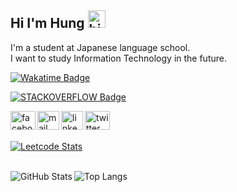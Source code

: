 ## Hi I'm Hung <img src="https://user-images.githubusercontent.com/1303154/88677602-1635ba80-d120-11ea-84d8-d263ba5fc3c0.gif" width="28px" height="28px" alt="hi">


 I'm a student at Japanese language school.  
 I want to study Information Technology in the future.

[![Wakatime Badge](https://wakatime.com/badge/user/e6b1e602-d31a-475f-a2e0-aeea1076f255.svg)](https://wakatime.com/@e6b1e602-d31a-475f-a2e0-aeea1076f255) 

[![STACKOVERFLOW Badge](https://img.shields.io/stackexchange/stackoverflow/r/20087661?color=red&label=STACKOVERFLOW&logo=stackoverflow&style=for-the-badge)](https://stackoverflow.com/users/20087661/h2002)

<p align="left">
<a href="https://www.facebook.com/profile.php?id=100069865830621" target="blank">
    <img align="left" src="https://upload.wikimedia.org/wikipedia/commons/5/51/Facebook_f_logo_%282019%29.svg" alt="facebook" height="30" width="40" />
</a>
&nbsp
<a href="mailto:manhhung.h2002@gmail.com" target="blank">
    <img align="left" src="https://upload.wikimedia.org/wikipedia/commons/7/7e/Gmail_icon_%282020%29.svg" alt="mail" height="30" width="35" />
</a>
&nbsp
<a href="mailto:manhhung.h2002@gmail.com" target="blank">
    <img align="left" src="https://upload.wikimedia.org/wikipedia/commons/thumb/8/81/LinkedIn_icon.svg/2048px-LinkedIn_icon.svg.png" alt="linkedin" height="30" width="35" />
</a>
&nbsp
<a href="https://twitter.com/H1905062002" target="blank">
    <img align="left" src="https://upload.wikimedia.org/wikipedia/commons/6/6f/Logo_of_Twitter.svg" alt="twitter" height="30" width="40" />
</a>
 
<br>
<br>

[![Leetcode Stats](https://leetcard.jacoblin.cool/hungh2002?ext=activity?sheets=https://gist.github.com/hungh2002/1335c4cc34a2766e22fa0f850f87cf34/leetcode_stats_card.css)](https://leetcode.com/hungh2002/)

<br>
<img align="left" alt="GitHub Stats" src="https://github-readme-stats-qfar.vercel.app/api?username=hungh2002&hide_border=true&theme=transparent&show_icons=true&title_color=2f81f7&text_color=2f81f7" />
&nbsp
 <img align="left" alt="Top Langs" src="https://github-readme-stats-qfar.vercel.app/api/top-langs/?username=hungh2002&layout=compact&hide_border=true&theme=transparent&custom_title=" />
<br>
<br>

<!--START_SECTION:activity-->
